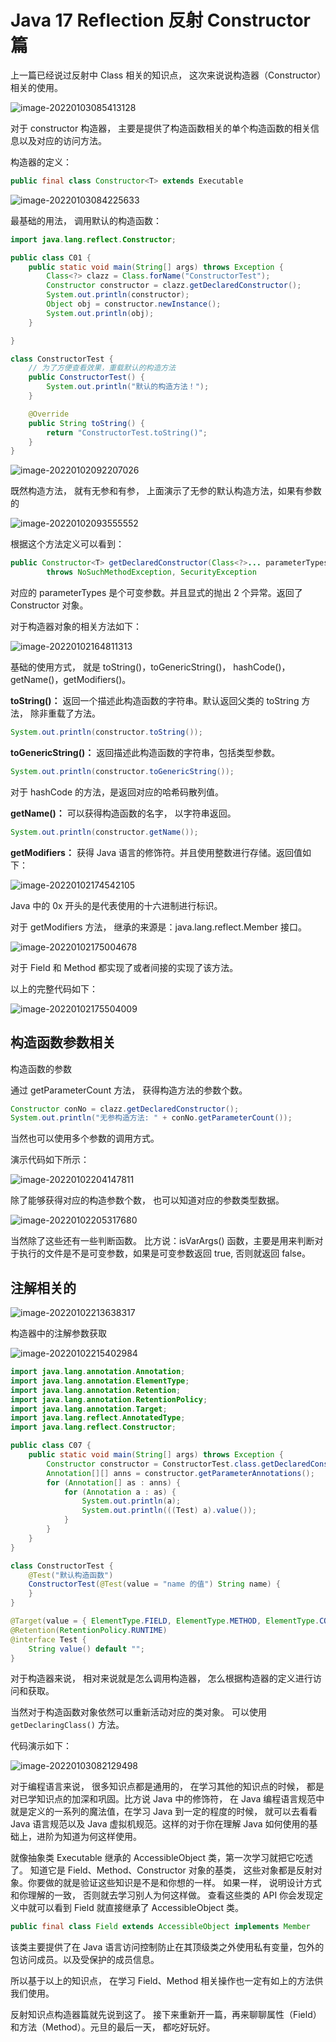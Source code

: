 # Java 17 Reflection 反射 Constructor 篇

上一篇已经说过反射中 Class 相关的知识点， 这次来说说构造器（Constructor）相关的使用。

![image-20220103085413128](https://cdn.jsdelivr.net/gh/xymiao/xymiaocdn/res/2022/202201/image-20220103085413128.png)

对于 constructor 构造器， 主要是提供了构造函数相关的单个构造函数的相关信息以及对应的访问方法。

构造器的定义：

```java
public final class Constructor<T> extends Executable
```

![image-20220103084225633](https://cdn.jsdelivr.net/gh/xymiao/xymiaocdn/res/2022/202201/image-20220103084225633.png)

最基础的用法， 调用默认的构造函数：

```java
import java.lang.reflect.Constructor;

public class C01 {
    public static void main(String[] args) throws Exception {
        Class<?> clazz = Class.forName("ConstructorTest");
        Constructor constructor = clazz.getDeclaredConstructor();
        System.out.println(constructor);
        Object obj = constructor.newInstance();
        System.out.println(obj);
    }

}

class ConstructorTest {
    // 为了方便查看效果，重载默认的构造方法
    public ConstructorTest() {
        System.out.println("默认的构造方法！");
    }

    @Override
    public String toString() {
        return "ConstructorTest.toString()";
    }
}
```

![image-20220102092207026](https://cdn.jsdelivr.net/gh/xymiao/xymiaocdn/res/2022/202201/image-20220102092207026.png)

既然构造方法， 就有无参和有参， 上面演示了无参的默认构造方法，如果有参数的

![image-20220102093555552](https://cdn.jsdelivr.net/gh/xymiao/xymiaocdn/res/2022/202201/image-20220102093555552.png)

根据这个方法定义可以看到：

```java
public Constructor<T> getDeclaredConstructor(Class<?>... parameterTypes)
        throws NoSuchMethodException, SecurityException
```

对应的 parameterTypes 是个可变参数。并且显式的抛出 2 个异常。返回了 Constructor 对象。

对于构造器对象的相关方法如下：

![image-20220102164811313](https://cdn.jsdelivr.net/gh/xymiao/xymiaocdn/res/2022/202201/image-20220102164811313.png)

基础的使用方式， 就是 toString()，toGenericString()， hashCode()，getName()，getModifiers()。

**toString()：** 返回一个描述此构造函数的字符串。默认返回父类的 toString 方法， 除非重载了方法。

```java
System.out.println(constructor.toString());
```

**toGenericString()：** 返回描述此构造函数的字符串，包括类型参数。

```java
System.out.println(constructor.toGenericString());
```

对于 hashCode 的方法，是返回对应的哈希码散列值。

**getName()：** 可以获得构造函数的名字， 以字符串返回。

```java
System.out.println(constructor.getName());
```

**getModifiers：** 获得 Java 语言的修饰符。并且使用整数进行存储。返回值如下：

![image-20220102174542105](https://cdn.jsdelivr.net/gh/xymiao/xymiaocdn/res/2022/202201/image-20220102174542105.png)

Java 中的  0x 开头的是代表使用的十六进制进行标识。

对于 getModifiers 方法， 继承的来源是：java.lang.reflect.Member 接口。

![image-20220102175004678](https://cdn.jsdelivr.net/gh/xymiao/xymiaocdn/res/2022/202201/image-20220102175004678.png)

对于 Field 和 Method 都实现了或者间接的实现了该方法。

以上的完整代码如下：

![image-20220102175504009](https://cdn.jsdelivr.net/gh/xymiao/xymiaocdn/res/2022/202201/image-20220102175504009.png)

## 构造函数参数相关

构造函数的参数

通过 getParameterCount 方法， 获得构造方法的参数个数。 

```java
Constructor conNo = clazz.getDeclaredConstructor();
System.out.println("无参构造方法: " + conNo.getParameterCount());
```

当然也可以使用多个参数的调用方式。

演示代码如下所示：

![image-20220102204147811](https://cdn.jsdelivr.net/gh/xymiao/xymiaocdn/res/2022/202201/image-20220102204147811.png)

除了能够获得对应的构造参数个数， 也可以知道对应的参数类型数据。

![image-20220102205317680](https://cdn.jsdelivr.net/gh/xymiao/xymiaocdn/res/2022/202201/image-20220102205317680.png)

当然除了这些还有一些判断函数。 比方说：isVarArgs() 函数，主要是用来判断对于执行的文件是不是可变参数，如果是可变参数返回 true, 否则就返回 false。

## 注解相关的

![image-20220102213638317](https://cdn.jsdelivr.net/gh/xymiao/xymiaocdn/res/2022/202201/image-20220102213638317.png)

构造器中的注解参数获取

![image-20220102215402984](https://cdn.jsdelivr.net/gh/xymiao/xymiaocdn/res/2022/202201/image-20220102215402984.png)

```java
import java.lang.annotation.Annotation;
import java.lang.annotation.ElementType;
import java.lang.annotation.Retention;
import java.lang.annotation.RetentionPolicy;
import java.lang.annotation.Target;
import java.lang.reflect.AnnotatedType;
import java.lang.reflect.Constructor;

public class C07 {
    public static void main(String[] args) throws Exception {
        Constructor constructor = ConstructorTest.class.getDeclaredConstructor(String.class);
        Annotation[][] anns = constructor.getParameterAnnotations();
        for (Annotation[] as : anns) {
            for (Annotation a : as) {
                System.out.println(a);
                System.out.println(((Test) a).value());
            }
        }
    }
}

class ConstructorTest {
    @Test("默认构造函数")
    ConstructorTest(@Test(value = "name 的值") String name) {
    }
}

@Target(value = { ElementType.FIELD, ElementType.METHOD, ElementType.CONSTRUCTOR, ElementType.PARAMETER,ElementType.TYPE })
@Retention(RetentionPolicy.RUNTIME)
@interface Test {
    String value() default "";
}
```

对于构造器来说， 相对来说就是怎么调用构造器， 怎么根据构造器的定义进行访问和获取。

当然对于构造函数对象依然可以重新活动对应的类对象。 可以使用 `getDeclaringClass()` 方法。

代码演示如下：

![image-20220103082129498](https://cdn.jsdelivr.net/gh/xymiao/xymiaocdn/res/2022/202201/image-20220103082129498.png)

对于编程语言来说， 很多知识点都是通用的， 在学习其他的知识点的时候， 都是对已学知识点的加深和巩固。比方说 Java 中的修饰符， 在 Java 编程语言规范中就是定义的一系列的魔法值，在学习 Java 到一定的程度的时候， 就可以去看看 Java 语言规范以及 Java 虚拟机规范。这样的对于你在理解 Java 如何使用的基础上，进阶为知道为何这样使用。 

就像抽象类 Executable 继承的 AccessibleObject 类，第一次学习就把它吃透了。 知道它是 Field、Method、Constructor 对象的基类， 这些对象都是反射对象。你要做的就是验证这些知识是不是和你想的一样。 如果一样， 说明设计方式和你理解的一致， 否则就去学习别人为何这样做。 查看这些类的 API 你会发现定义中就可以看到 Field 就直接继承了 AccessibleObject  类。 

```java
public final class Field extends AccessibleObject implements Member
```

该类主要提供了在 Java 语言访问控制防止在其顶级类之外使用私有变量，包外的包访问成员。以及受保护的成员信息。

所以基于以上的知识点， 在学习 Field、Method 相关操作也一定有如上的方法供我们使用。



反射知识点构造器篇就先说到这了。 接下来重新开一篇，再来聊聊属性（Field）和方法（Method）。元旦的最后一天， 都吃好玩好。